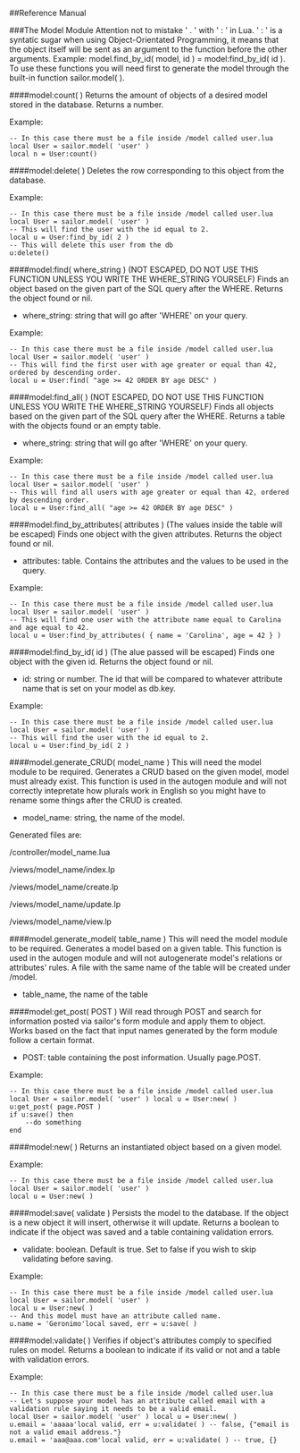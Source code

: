 ##Reference Manual

###The Model Module
Attention not to mistake ' . ' with ' : ' in Lua. ' : ' is a syntatic sugar when using Object-Orientated Programming, it means that the object itself will be sent as an argument to the function before the other arguments. Example: model.find_by_id( model, id ) = model:find_by_id( id ). To use these functions you will need first to generate the model through the built-in function sailor.model( ).

####model:count( )
Returns the amount of objects of a desired model stored in the database. Returns a number.

Example:

    -- In this case there must be a file inside /model called user.lua
    local User = sailor.model( 'user' ) 
    local n = User:count()

####model:delete( )
Deletes the row corresponding to this object from the database.

Example: 

    -- In this case there must be a file inside /model called user.lua
    local User = sailor.model( 'user' ) 
    -- This will find the user with the id equal to 2.
    local u = User:find_by_id( 2 )
    -- This will delete this user from the db
    u:delete()

####model:find( where_string )
(NOT ESCAPED, DO NOT USE THIS FUNCTION UNLESS YOU WRITE THE WHERE_STRING YOURSELF) Finds an object based on the given part of the SQL query after the WHERE. Returns the object found or nil.
* where_string: string that will go after 'WHERE' on your query.

Example: 

    -- In this case there must be a file inside /model called user.lua
    local User = sailor.model( 'user' ) 
    -- This will find the first user with age greater or equal than 42, ordered by descending order.
    local u = User:find( "age >= 42 ORDER BY age DESC" )

####model:find_all( )
(NOT ESCAPED, DO NOT USE THIS FUNCTION UNLESS YOU WRITE THE WHERE_STRING YOURSELF) Finds all objects based on the given part of the SQL query after the WHERE. Returns a table with the objects found or an empty table.
* where_string: string that will go after 'WHERE' on your query.

Example: 

    -- In this case there must be a file inside /model called user.lua
    local User = sailor.model( 'user' ) 
    -- This will find all users with age greater or equal than 42, ordered by descending order.
    local u = User:find_all( "age >= 42 ORDER BY age DESC" )

####model:find_by_attributes( attributes )
(The values inside the table will be escaped) Finds one object with the given attributes. Returns the object found or nil.
* attributes: table. Contains the attributes and the values to be used in the query.

Example: 

    -- In this case there must be a file inside /model called user.lua
    local User = sailor.model( 'user' ) 
    -- This will find one user with the attribute name equal to Carolina and age equal to 42.
    local u = User:find_by_attributes( { name = 'Carolina', age = 42 } )

####model:find_by_id( id )
(The alue passed will be escaped) Finds one object with the given id. Returns the object found or nil.
* id: string or number. The id that will be compared to whatever attribute name that is set on your model as db.key.

Example: 

    -- In this case there must be a file inside /model called user.lua
    local User = sailor.model( 'user' ) 
    -- This will find the user with the id equal to 2.
    local u = User:find_by_id( 2 )

####model.generate_CRUD( model_name )
This will need the model module to be required. Generates a CRUD based on the given model, model must already exist. This function is used in the autogen module and will not correctly intepretate how plurals work in English so you might have to rename some things after the CRUD is created. 
* model_name: string, the name of the model.

Generated files are:

/controller/model_name.lua

/views/model_name/index.lp

/views/model_name/create.lp

/views/model_name/update.lp

/views/model_name/view.lp

####model.generate_model( table_name )
This will need the model module to be required. Generates a model based on a given table. This function is used in the autogen module and will not autogenerate model's relations or attributes' rules. A file with the same name of the table will be created under /model.
* table_name, the name of the table

####model:get_post( POST )
Will read through POST and search for information posted via sailor's form module and apply them to object. Works based on the fact that input names generated by the form module follow a certain format.
* POST: table containing the post information. Usually page.POST.

Example: 

    -- In this case there must be a file inside /model called user.lua
    local User = sailor.model( 'user' ) local u = User:new( )
    u:get_post( page.POST )
    if u:save() then 
        --do something
    end

####model:new( )
Returns an instantiated object based on a given model.

Example:

    -- In this case there must be a file inside /model called user.lua
    local User = sailor.model( 'user' ) 
    local u = User:new( )

####model:save( validate )
Persists the model to the database. If the object is a new object it will insert, otherwise it will update. Returns a boolean to indicate if the object was saved and a table containing validation errors.

  * validate: boolean. Default is true. Set to false if you wish to skip validating before saving.

Example: 
    
    -- In this case there must be a file inside /model called user.lua
    local User = sailor.model( 'user' ) 
    local u = User:new( )
    -- And this model must have an attribute called name. 
    u.name = 'Geronimo'local saved, err = u:save( )

####model:validate( )
Verifies if object's attributes comply to specified rules on model. Returns a boolean to indicate if its valid or not and a table with validation errors.

Example:

    -- In this case there must be a file inside /model called user.lua
    -- Let's suppose your model has an attribute called email with a validation rule saying it needs to be a valid email.
    local User = sailor.model( 'user' ) local u = User:new( )
    u.email = 'aaaaa'local valid, err = u:validate( ) -- false, {"email is not a valid email address."}
    u.email = 'aaa@aaa.com'local valid, err = u:validate( ) -- true, {}

